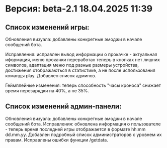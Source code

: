 # Версия: beta-2.1 18.04.2025 11:39


## Список изменений игры:


Обновления визуала: добавлены конкретные эмоджи в начале сообщений бота.


Исправления: исправлен вывод информации о прокачке - актуальная иформация, меню прокачки переработан теперь в кнопках нет лишних символов, адаптация меню под разные размеры устройства, достижения отображаються в статистике, а не после использования команды play. Добавлен список админов.

Геймплейные изменения: теперь способность "часы кроноса" снижает время перезарядки на 40%, а не 35%.


## Список изменений админ-панели:


Обновления визуала: добавлены конкретные эмоджи в начале сообщений бота.
Исправления: обновлена информация о пользователе - теперь время последней игры отображается в формате hh:mm dd.mm.yy. Добавлен подробный список администраторов с уровнем их правам. Исправлены ошибки функции /getdata.


